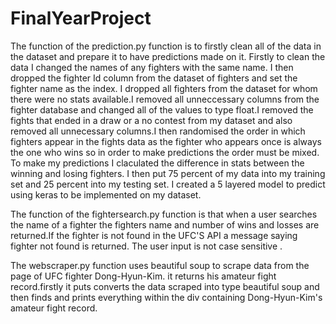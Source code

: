 # FinalYearProject
The function of the prediction.py function is to firstly clean all of the data in the dataset and prepare it to have predictions made on it. Firstly to clean the data I changed the names of any fighters with the same name. I then dropped the fighter Id column from the dataset of fighters and set the fighter name as the index. I dropped all fighters from the dataset for whom there were no stats available.I removed all unneccessary columns from the fighter database and changed all of the values to type float.I removed the fights that ended in a draw or a no contest from my dataset and also removed all unnecessary columns.I then randomised the order in which fighters appear in the fights data as the fighter who appears once is always the one who wins so in order to make predictions the order must be mixed. To make my predictions I claculated the difference in stats between the winning and losing fighters. I then put 75 percent of my data into my training set and 25 percent into my testing set. I created a 5 layered model to predict using keras to be implemented on my dataset.

 The function of the fightersearch.py function is that when a user searches the name of a fighter the fighters name and number of wins and losses are returned.If the fighter is not found in the UFC'S API a message saying fighter not found is returned. The user input is not case sensitive .
 
  The webscraper.py function uses beautiful soup to scrape data from the page of UFC fighter Dong-Hyun-Kim. it returns his amateur fight record.firstly it puts converts the data scraped into type beautiful soup and then finds and prints everything within the div containing Dong-Hyun-Kim's amateur fight record.
